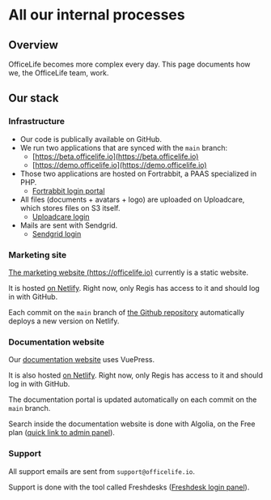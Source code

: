 # All our internal processes

## Overview

OfficeLife becomes more complex every day. This page documents how we, the OfficeLife team, work.

## Our stack

### Infrastructure

* Our code is publically available on GitHub.
* We run two applications that are synced with the `main` branch:
  * [https://beta.officelife.io](https://beta.officelife.io)
  * [https://demo.officelife.io](https://demo.officelife.io)
* Those two applications are hosted on Fortrabbit, a PAAS specialized in PHP.
  * [Fortrabbit login portal](https://dashboard.fortrabbit.com/)
* All files (documents + avatars + logo) are uploaded on Uploadcare, which stores files on S3 itself.
  * [Uploadcare login](https://uploadcare.com/dashboard/)
* Mails are sent with Sendgrid.
  * [Sendgrid login](https://app.sendgrid.com/login)

### Marketing site

[The marketing website (https://officelife.io)](https://officelife.io) currently is a static website.

It is hosted [on Netlify](https://app.netlify.com/teams/officelife/overview). Right now, only Regis has access to it and should log in with GitHub.

Each commit on the `main` branch of [the Github repository](https://github.com/officelifehq/marketing) automatically deploys a new version on Netlify.

### Documentation website

Our [documentation website](https://docs.officelife.io/) uses VuePress.

It is also hosted [on Netlify](https://app.netlify.com/teams/officelife/overview). Right now, only Regis has access to it and should log in with GitHub.

The documentation portal is updated automatically on each commit on the `main` branch.

Search inside the documentation website is done with Algolia, on the Free plan ([quick link to admin panel](https://www.algolia.com/apps/BH4D9OD16A/dashboard)).

### Support

All support emails are sent from `support@officelife.io`.

Support is done with the tool called Freshdesks ([Freshdesk login panel](https://officelifehq.freshdesk.com/a/dashboard/default)).

